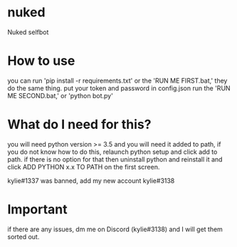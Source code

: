 # nuked
Nuked selfbot


# How to use

you can run 'pip install -r requirements.txt' or the 'RUN ME FIRST.bat,' they do the same thing.
put your token and password in config.json
run the 'RUN ME SECOND.bat,' or 'python bot.py'

# What do I need for this?
you will need python version >= 3.5 and you will need it added to path, if you do not know how to do this, relaunch python setup and click add to path. if there is no option for that then uninstall python and reinstall it and click ADD PYTHON x.x TO PATH on the first screen.

kylie#1337 was banned, add my new account kylie#3138


# Important
if there are any issues, dm me on Discord (kylie#3138) and I will get them sorted out.

